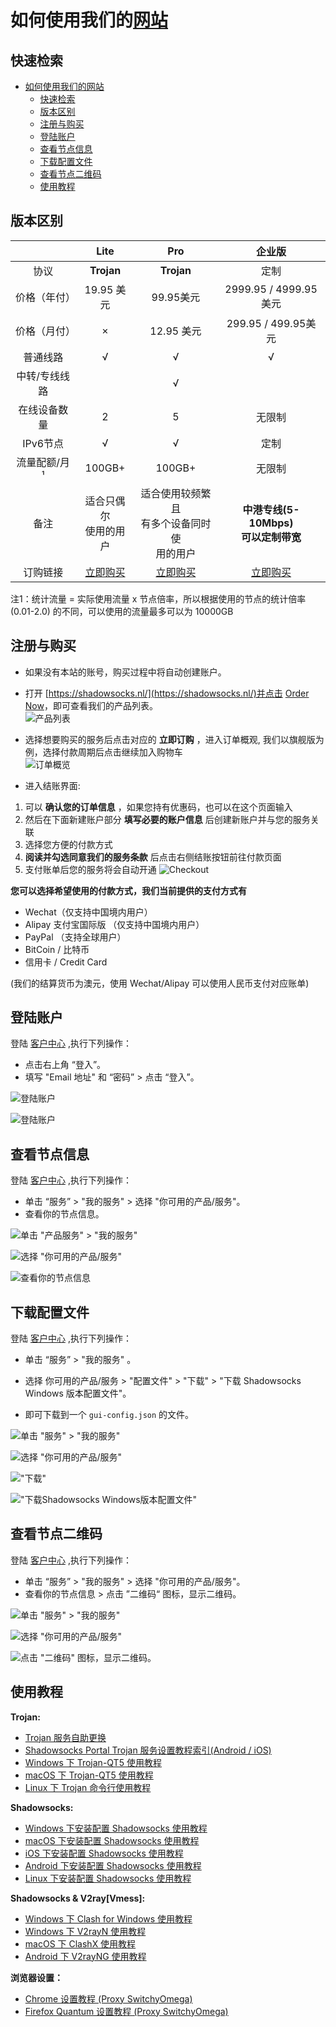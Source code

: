 # 如何使用我们的[网站](https://portal.shadowsocks.nl)

## 快速检索
- [如何使用我们的网站](#如何使用我们的网站)
  - [快速检索](#快速检索)
  - [版本区别](#版本区别)
  - [注册与购买](#注册与购买)
  - [登陆账户](#登陆账户)
  - [查看节点信息](#查看节点信息)
  - [下载配置文件](#下载配置文件)
  - [查看节点二维码](#查看节点二维码)
  - [使用教程](#使用教程)


## 版本区别
|   |Lite|Pro|企业版|
|:-:|:-:|:-:|:-:|
|协议|**Trojan**|**Trojan**|定制|
|价格（年付）|19.95 美元|99.95美元|2999.95 / 4999.95美元|
|价格（月付）|×|12.95 美元|299.95 / 499.95美元|
|普通线路|√|√|√|√|定制服务器|
|中转/专线线路||√||
|在线设备数量|2|5|无限制|
|IPv6节点|√|√|定制|
|流量配额/月¹|100GB+|100GB+|无限制|
|备注|适合只偶尔<br />使用的用户|适合使用较频繁且<br />有多个设备同时使<br />用的用户|**中港专线(5-10Mbps)<br />可以定制带宽**|
|订购链接|[立即购买](https://portal.shadowsocks.nl/cart.php)|[立即购买](https://portal.shadowsocks.nl/cart.php)|[立即购买](https://portal.shadowsocks.nl/cart.php)| 

注1：统计流量 = 实际使用流量 x 节点倍率，所以根据使用的节点的统计倍率 (0.01-2.0) 的不同，可以使用的流量最多可以为  10000GB

## 注册与购买

* 如果没有本站的账号，购买过程中将自动创建账户。
* 打开 [https://shadowsocks.nl/](https://shadowsocks.nl/)并点击 [Order Now](https://portal.shadowsocks.nl/link.php?id=5)，即可查看我们的产品列表。  
![产品列表](../assets/images/int-product-list.png)

* 选择想要购买的服务后点击对应的 **立即订购** ，进入订单概观, 我们以旗舰版为例，选择付款周期后点击继续加入购物车   
![订单概览](../assets/images/int-invoice-preview.png)  

* 进入结账界面:
1. 可以 **确认您的订单信息** ，如果您持有优惠码，也可以在这个页面输入
2. 然后在下面新建账户部分 **填写必要的账户信息** 后创建新账户并与您的服务关联
3. 选择您方便的付款方式
4. **阅读并勾选同意我们的服务条款** 后点击右侧结账按钮前往付款页面
5. 支付账单后您的服务将会自动开通
![Checkout](../assets/images/int-checkout.png)

**您可以选择希望使用的付款方式，我们当前提供的支付方式有**

- Wechat（仅支持中国境内用户）
- Alipay 支付宝国际版 （仅支持中国境内用户）
- PayPal （支持全球用户）
- BitCoin / 比特币
- 信用卡 / Credit Card  

(我们的结算货币为澳元，使用 Wechat/Alipay 可以使用人民币支付对应账单)

## 登陆账户
登陆 [客户中心](https://portal.shadowsocks.nl) ,执行下列操作：

* 点击右上角 “登入”。  
* 填写 "Email 地址" 和 “密码” > 点击 “登入”。  

![登陆账户](../assets/images/int-portal-index.png)  

![登陆账户](../assets/images/int-portal-login.png)

## 查看节点信息
登陆 [客户中心](https://portal.shadowsocks.nl) ,执行下列操作：  

- 单击 “服务” > "我的服务" > 选择 "你可用的产品/服务"。
- 查看你的节点信息。

![单击 "产品服务" > "我的服务"](../assets/images/int-portal-myservices.png)  

![选择 "你可用的产品/服务"](../assets/images/int-portal-servicespage.png)  

![查看你的节点信息](../assets/images/int-portal-productdetail.png)  

## 下载配置文件
登陆 [客户中心](https://portal.shadowsocks.nl) ,执行下列操作：

- 单击 “服务” > "我的服务" 。

- 选择 你可用的产品/服务 > "配置文件" > "下载" > "下载 Shadowsocks Windows 版本配置文件"。

- 即可下载到一个 `gui-config.json` 的文件。

![单击 "服务" > "我的服务"](../assets/images/int-portal-myservices.png)  

![选择 "你可用的产品/服务"](../assets/images/int-portal-servicespage.png)  

!["下载"](../assets/images/int-portal-dlconfig.png)

!["下载Shadowsocks Windows版本配置文件"](../assets/images/int-portal-dlconfig2.png)

## 查看节点二维码

登陆 [客户中心](https://portal.shadowsocks.nl) ,执行下列操作：

- 单击 “服务” > "我的服务" > 选择 "你可用的产品/服务"。
- 查看你的节点信息 > 点击 ”二维码“ 图标，显示二维码。

![单击 "服务" > "我的服务"](../assets/images/int-portal-myservices.png)  

![选择 "你可用的产品/服务"](../assets/images/int-portal-servicespage.png)  

![点击 "二维码" 图标，显示二维码。 ](../assets/images/int-portal-qrcode.png)

## 使用教程
**Trojan:**
- [Trojan 服务自助更换](https://portal.shadowsocks.nl/knowledgebase/152/)
- [Shadowsocks Portal Trojan 服务设置教程索引(Android / iOS)](https://portal.shadowsocks.nl/knowledgebase/151/)  
- [Windows 下 Trojan-QT5 使用教程](https://portal.shadowsocks.nl/knowledgebase/161/)  
- [macOS 下 Trojan-QT5 使用教程](https://portal.shadowsocks.nl/knowledgebase/162/)  
- [Linux 下 Trojan 命令行使用教程](https://portal.shadowsocks.nl/knowledgebase/160/)  

**Shadowsocks:**  
- [Windows 下安装配置 Shadowsocks 使用教程](../zh_CN/shadowsocks/windows-setup-guide.md)  
- [macOS 下安装配置 Shadowsocks 使用教程](../zh_CN/shadowsocks/macos-setup-guide.md)  
- [iOS 下安装配置 Shadowsocks 使用教程](../zh_CN/shadowsocks/ios-setup-guide.md)  
- [Android 下安装配置 Shadowsocks 使用教程](../zh_CN/shadowsocks/android-setup-guide.md)
- [Linux 下安装配置 Shadowsocks 使用教程](../zh_CN/shadowsocks/linux-setup-guide.md)

**Shadowsocks & V2ray[Vmess]:**
* [Windows 下 Clash for Windows 使用教程](../zh_CN/v2ray/clash-for-windows-setup-guide.md)
* [Windows 下 V2rayN 使用教程](../zh_CN/v2ray/v2ray-win-v2rayN.md)
* [macOS 下 ClashX 使用教程](../zh_CN/v2ray/clashx-macos-setup-guide.md)
* [Android 下 V2rayNG 使用教程](../zh_CN/v2ray/v2ray-android-v2rayNG.md)

**浏览器设置：**
- [Chrome 设置教程 (Proxy SwitchyOmega) ](../zh_CN/browser/chrome-setup-guide.md)
- [Firefox Quantum 设置教程 (Proxy SwitchyOmega)](../zh_CN/browser/firefox-setup-guide.md)
